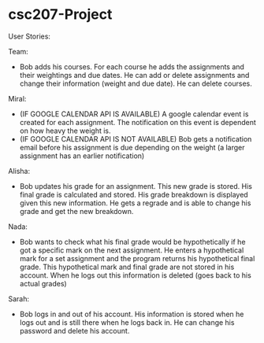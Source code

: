 # csc207-Project

User Stories:

Team:
- Bob adds his courses. For each course he adds the assignments and their weightings and due dates. He can add or delete assignments and change their information (weight and due date). He can delete courses. 

Miral:
- (IF GOOGLE CALENDAR API IS AVAILABLE) A google calendar event is created for each assignment. The notification on this event is dependent on how heavy the weight is.
- (IF GOOGLE CALENDAR API IS NOT AVAILABLE) Bob gets a notification email before his assignment is due depending on the weight (a larger assignment has an earlier notification)

Alisha:
- Bob updates his grade for an assignment. This new grade is stored. His final grade is calculated and stored. His grade breakdown is displayed given this new information. He gets a regrade and is able to change his grade and get the new breakdown.

Nada:
- Bob wants to check what his final grade would be hypothetically if he got a specific mark on the next assignment. He enters a hypothetical mark for a set assignment and the program returns his hypothetical final grade. This hypothetical mark and final grade are not stored in his account. When he logs out this information is deleted (goes back to his actual grades)

Sarah:
- Bob logs in and out of his account. His information is stored when he logs out and is still there when he logs back in. He can change his password and delete his account. 
